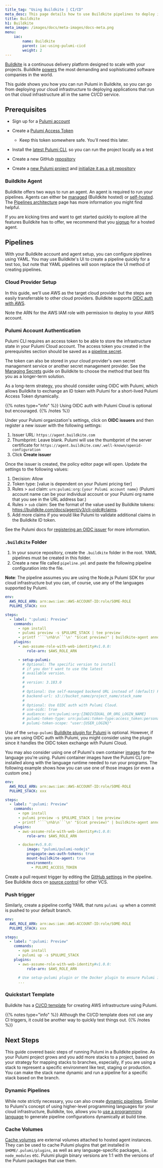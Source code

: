 ```yaml
---
title_tag: "Using Buildkite | CI/CD"
meta_desc: This page details how to use Buildkite pipelines to deploy infrastructure implemented using Pulumi.
title: Buildkite
h1: Buildkite
meta_image: /images/docs/meta-images/docs-meta.png
menu:
    iac:
        name: Buildkite
        parent: iac-using-pulumi-cicd
        weight: 2
---
```


[Buildkite](https://buildkite.com/) is a continuous delivery platform designed to scale with your projects.
Buildkite [powers](https://buildkite.com/platform/) the most demanding and sophisticated software companies in the world.

This guide shows you how you can run Pulumi in Buildkite, so you can go from deploying your cloud infrastructure to deploying
applications that run on that cloud infrastructure all in the same CI/CD service.

## Prerequisites

- Sign up for a [Pulumi account](https://app.pulumi.com)
- Create a [Pulumi Access Token](https://app.pulumi.com/account/tokens)
  - Keep this token somewhere safe. You'll need this later.
- Install the [latest Pulumi CLI](/docs/install/), so you can run the project locally as a test
- Create a new GitHub [repository](https://support.atlassian.com/bitbucket-cloud/docs/create-a-git-repository/)

- Create a [new Pulumi project](/tutorials/pulumi-fundamentals/create-a-pulumi-project/) and [initialize it as a git repository](https://git-scm.com/docs/git-init)

### Buildkite Agent

Buildkite offers two ways to run an agent. An agent is required to run your pipelines.
Agents can either be [managed](https://buildkite.com/docs/pipelines/getting-started#set-up-an-agent-create-a-buildkite-hosted-agent) (Buildkite hosted) or [self-hosted](https://buildkite.com/docs/pipelines/getting-started#set-up-an-agent-install-and-run-a-self-hosted-agent).
The [Pipelines architecture](https://buildkite.com/docs/pipelines/architecture) page has more information you might find helpful.

If you are kicking tires and want to get started quickly to explore all the features Buildkite has to offer,
we recommend that you [signup](https://buildkite.com/signup) for a hosted agent.

## Pipelines

With your Buildkite account and agent setup, you can configure pipelines using YAML.
You may use Buildkite's UI to create a pipeline quickly for a test too, but note that
YAML pipelines will soon replace the UI method of creating pipelines.

### Cloud Provider Setup

In this guide, we'll use AWS as the target cloud provider but the steps
are easily transferrable to other cloud providers.
Buildkite supports [OIDC auth with AWS](https://buildkite.com/docs/pipelines/security/oidc/aws).

Note the ARN for the AWS IAM role with permission to deploy to your AWS account.

### Pulumi Account Authentication

Pulumi CLI requires an access token to be able to store the infrastructure state
in your Pulumi Cloud account. The access token you created in the prerequisites
section should be saved as a [pipeline secret](https://buildkite.com/docs/pipelines/security/secrets/buildkite-secrets).

The token can also be stored in your cloud provider's own secret management service
or another secret management provider. See the [Managing Secrets](https://buildkite.com/docs/pipelines/security/secrets/managing) guide on Buildkite
to choose the method that best fits you as a longer-term solution.

As a long-term strategy, you should consider using OIDC with Pulumi, which allows Buildkite
to exchange an ID token with Pulumi for a short-lived Pulumi Access Token dynamically.

{{% notes type="info" %}}
Using OIDC auth with Pulumi Cloud is optional but encouraged.
{{% /notes %}}

Under your Pulumi organization's settings, click on **OIDC issuers** and then register a new issuer with
the following settings:

1. Issuer URL: `https://agent.buildkite.com`
1. Thumbprint: Leave blank. Pulumi will use the thumbprint of the server certificate for `https://agent.buildkite.com/.well-known/openid-configuration`
1. Click **Create issuer**

Once the issuer is created, the policy editor page will open. Update the settings to the following values:

1. Decision: Allow
1. Token type: [value is dependent on your Pulumi pricing tier]
1. Rules > `aud` claim: `urn:pulumi:org:{your Pulumi account name}` (Pulumi account name can be your individual account or your Pulumi org name that you see in the URL address bar.)
1. Rules > `sub` claim: See the format of the value used by Buildkite tokens: https://buildkite.com/docs/agent/v3/cli-oidc#claims.
1. Add more claims if you would like Pulumi to validate additional claims in the Buildkite ID token.

See the Pulumi docs for [registering an OIDC issuer](/docs/pulumi-cloud/access-management/oidc-client/) for more information.

### `.buildkite` Folder

1. In your source repository, create the `.buildkite` folder in the root.
YAML pipelines must be created in this folder.
1. Create a new file called `pipeline.yml` and paste the following pipeline configuration into the file.

**Note**: The pipeline assumes you are using the Node.js Pulumi SDK for your cloud infrastructure
but you can, of course, use any of the languages supported by Pulumi.

```yaml
env:
  AWS_ROLE_ARN: arn:aws:iam::AWS-ACCOUNT-ID:role/SOME-ROLE
  PULUMI_STACK: xxx

steps:
  - label: ":pulumi: Preview"
    commands:
      - npm install
      - pulumi preview -s $PULUMI_STACK | tee preview
      - printf '```\n%b\n```\n' "$(cat preview)" | buildkite-agent annotate --style "info"
    plugins:
      - aws-assume-role-with-web-identity#v1.0.0:
          role-arn: $AWS_ROLE_ARN

      - setup-pulumi:
        # Optional: The specific version to install
        # if you don't want to use the latest
        # available version.
        #
        # version: 3.183.0
        #
        # Optional: Use self-managed backend URL instead of (default) Pulumi Cloud.
        # backend-url: s3://bucket_name/project_name/stack_name
        #
        # Optional: Use OIDC auth with Pulumi Cloud.
        # use-oidc: true
        # audience: urn:pulumi:org:{INDIVIDUAL_OR_ORG_LOGIN_NAME}
        # pulumi-token-type: urn:pulumi:token-type:access_token:personal
        # pulumi-token-scope: "user:{USER_LOGIN}"
```

Use of the `setup-pulumi` [Buildkite plugin for Pulumi](https://github.com/praneetloke/setup-pulumi-buildkite-plugin) is optional.
However, if you are using OIDC auth with Pulumi, you might consider using the plugin since it handles the OIDC token exchange
with Pulumi Cloud.

You may also consider using one of Pulumi's own container [images](https://github.com/pulumi/pulumi-docker-containers) for the language
you're using. Pulumi container images have the Pulumi CLI pre-installed along with the language runtime needed to run your programs.
The following example shows how you can use one of those images (or even a custom one.)

```yaml
env:
  AWS_ROLE_ARN: arn:aws:iam::AWS-ACCOUNT-ID:role/SOME-ROLE
  PULUMI_STACK: xxx

steps:
  - label: ":pulumi: Preview"
    commands:
      - npm install
      - pulumi preview -s $PULUMI_STACK | tee preview
      - printf '```\n%b\n```\n' "$(cat preview)" | buildkite-agent annotate --style "info"
    plugins:
      - aws-assume-role-with-web-identity#v1.0.0:
          role-arn: $AWS_ROLE_ARN

      - docker#v5.9.0:
          image: "pulumi/pulumi-nodejs"
          propagate-aws-auth-tokens: true
          mount-buildkite-agent: true
          environment:
            - PULUMI_ACCESS_TOKEN
```

Create a pull request trigger by editing the [GitHub settings](https://buildkite.com/docs/pipelines/source-control/github#running-builds-on-pull-requests) in the pipeline.
See Buildkite docs on [source control](https://buildkite.com/docs/pipelines/source-control) for other VCS.

### Push trigger

Similarly, create a pipeline config YAML that runs `pulumi up` when a commit is pushed to your default branch.

```yaml
env:
  AWS_ROLE_ARN: arn:aws:iam::AWS-ACCOUNT-ID:role/SOME-ROLE
  PULUMI_STACK: xxx

steps:
  - label: ":pulumi: Preview"
    commands:
      - npm install
      - pulumi up -s $PULUMI_STACK
    plugins:
      - aws-assume-role-with-web-identity#v1.0.0:
          role-arn: $AWS_ROLE_ARN

      # Use setup-pulumi plugin or the Docker plugin to ensure Pulumi is installed.
      ...
```

### Quickstart Template

Buildkite has a [CI/CD template](https://buildkite.com/platform/pipelines/templates/iac/pulumi-aws/) for creating AWS infrastructure using Pulumi.

{{% notes type="info" %}}
Although the CI/CD template does not use any CI triggers, it could be another way to quickly test things out.
{{% /notes %}}

## Next Steps

This guide covered basic steps of running Pulumi in a Buildkite pipeline.
As your Pulumi project grows and you add more stacks to a project, based on your
strategy for mapping stacks to branches, especially, if you are using a stack to
represent a specific environment like test, staging or production.
You can make the stack name dynamic and run a pipeline for a specific stack
based on the branch.

### Dynamic Pipelines

While note strictly necessary, you can also create [dynamic pipelines](https://buildkite.com/docs/pipelines/configure/dynamic-pipelines).
Similar to Pulumi's concept of using higher-level programming languages for your cloud infrastructure,
Buildkite, too, allows you to [use a programming language](https://buildkite.com/docs/pipelines/configure/dynamic-pipelines/sdk)
to generate pipeline configurations dynamically at build time.

### Cache Volumes

[Cache volumes](https://buildkite.com/docs/pipelines/hosted-agents/cache-volumes) are external volumes attached to hosted agent instances.
They can be used to cache Pulumi plugins that get installed in `$HOME/.pulumi/plugins`, as well as any
language-specific packages, i.e. `node_modules` etc. Pulumi plugin binary versions are 1:1 with the
versions of the Pulumi packages that use them.
